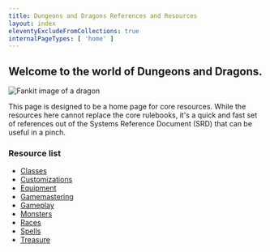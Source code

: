 ```yaml
---
title: Dungeons and Dragons References and Resources
layout: index
eleventyExcludeFromCollections: true
internalPageTypes: [ 'home' ]
---
```


## Welcome to the world of Dungeons and Dragons.

![Fankit image of a dragon]({{site.site_url}}/img/illo2.jpg)

This page is designed to be a home page for core resources. While the resources here cannot replace the core rulebooks, it's a quick and fast set of references out of the Systems Reference Document (SRD) that can be useful in a pinch.

### Resource list

<div id="resource-list">

- [Classes]({{site.site_url}}/tag/classes)
- [Customizations]({{site.site_url}}/tag/customizations)
- [Equipment]({{site.site_url}}/tag/equipment)
- [Gamemastering]({{site.site_url}}/tag/gamemastering)
- [Gameplay]({{site.site_url}}/tag/gameplay)
- [Monsters]({{site.site_url}}/tag/monsters)
- [Races]({{site.site_url}}/tag/races)
- [Spells]({{site.site_url}}/tag/spells)
- [Treasure]({{site.site_url}}/tag/treasure)

</div>

